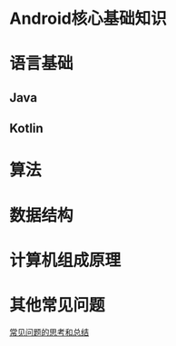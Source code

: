 # Android核心基础知识

# 语言基础

## Java

## Kotlin

# 算法

# 数据结构

# 计算机组成原理

# 其他常见问题

[常见问题的思考和总结](./normal_questions.md)
